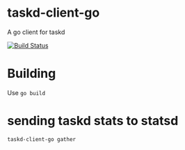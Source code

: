 # taskd-client-go
A go client for taskd

[![Build Status](https://travis-ci.com/jrabbit/taskd-client-go.svg?branch=dev)](https://travis-ci.com/jrabbit/taskd-client-go)

# Building
Use `go build`

# sending taskd stats to statsd
`taskd-client-go gather`